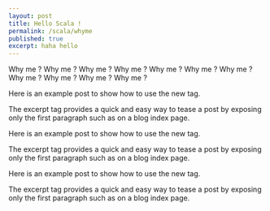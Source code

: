 ```yaml
---
layout: post
title: Hello Scala !
permalink: /scala/whyme
published: true
excerpt: haha hello
---
```


Why me ?
Why me ?
Why me ?
Why me ?
Why me ?
Why me ?
Why me ?
Why me ?
Why me ?
Why me ?
Why me ?


Here is an example post to show how to use the new tag.

The excerpt tag provides a quick and easy way to tease a post by exposing only the first paragraph such as on a blog index page.

Here is an example post to show how to use the new tag.

The excerpt tag provides a quick and easy way to tease a post by exposing only the first paragraph such as on a blog index page.

Here is an example post to show how to use the new tag.

The excerpt tag provides a quick and easy way to tease a post by exposing only the first paragraph such as on a blog index page.